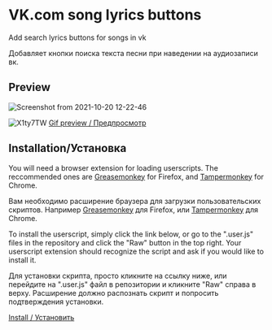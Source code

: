 # VK.com song lyrics buttons
Add search lyrics buttons for songs in vk

Добавляет кнопки поиска текста песни при наведении на аудиозаписи вк.

## Preview
![Screenshot from 2021-10-20 12-22-46](https://user-images.githubusercontent.com/18261094/138066486-eb4b0b5d-6e4b-4185-a0ed-e0446c9f38bc.png)

![X1ty7TW](https://user-images.githubusercontent.com/18261094/138066630-30e5b87b-daa9-49c3-b1ad-17eb4f017044.gif)
[Gif preview / Предпросмотр](https://imgur.com/X1ty7TW)




## Installation/Установка
You will need a browser extension for loading userscripts. The reccommended ones are [Greasemonkey](https://addons.mozilla.org/en-US/firefox/addon/greasemonkey/) for Firefox, and [Tampermonkey](https://chrome.google.com/webstore/detail/tampermonkey/dhdgffkkebhmkfjojejmpbldmpobfkfo?hl=en) for Chrome.

Вам необходимо расширение браузера для загрузки пользовательских скриптов. Например [Greasemonkey](https://addons.mozilla.org/en-US/firefox/addon/greasemonkey/) для Firefox, или [Tampermonkey](https://chrome.google.com/webstore/detail/tampermonkey/dhdgffkkebhmkfjojejmpbldmpobfkfo?hl=en) для Chrome.

To install the userscript, simply click the link below, or go to the ".user.js" files in the repository and click the "Raw" button in the top right. Your userscript extension should recognize the script and ask if you would like to install it.

Для установки скрипта, просто кликните на ссылку ниже, или перейдите на ".user.js" файл в репозитории и кликните "Raw" справа в верху. Расширение должно распознать скрипт и попросить подтверждения установки.

[Install / Установить](/vk-song-lyrics.user.js?raw=true)
